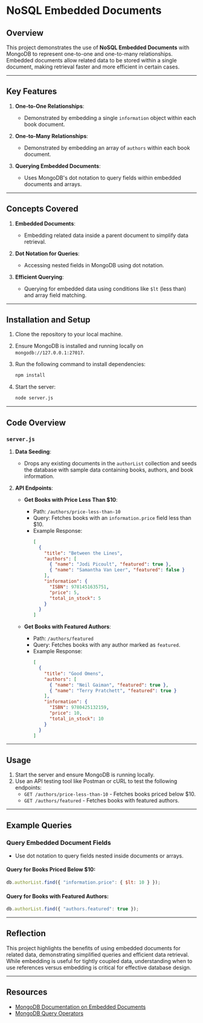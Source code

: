 # NoSQL Embedded Documents

## Overview

This project demonstrates the use of **NoSQL Embedded Documents** with MongoDB to represent one-to-one and one-to-many relationships. Embedded documents allow related data to be stored within a single document, making retrieval faster and more efficient in certain cases.

---

## Key Features

1. **One-to-One Relationships**:

   - Demonstrated by embedding a single `information` object within each book document.

2. **One-to-Many Relationships**:

   - Demonstrated by embedding an array of `authors` within each book document.

3. **Querying Embedded Documents**:
   - Uses MongoDB's dot notation to query fields within embedded documents and arrays.

---

## Concepts Covered

1. **Embedded Documents**:

   - Embedding related data inside a parent document to simplify data retrieval.

2. **Dot Notation for Queries**:

   - Accessing nested fields in MongoDB using dot notation.

3. **Efficient Querying**:
   - Querying for embedded data using conditions like `$lt` (less than) and array field matching.

---

## Installation and Setup

1. Clone the repository to your local machine.
2. Ensure MongoDB is installed and running locally on `mongodb://127.0.0.1:27017`.
3. Run the following command to install dependencies:

   ```bash
   npm install
   ```

4. Start the server:

   ```bash
   node server.js
   ```

---

## Code Overview

### `server.js`

1. **Data Seeding**:

   - Drops any existing documents in the `authorList` collection and seeds the database with sample data containing books, authors, and book information.

2. **API Endpoints**:

   - **Get Books with Price Less Than $10**:

     - Path: `/authors/price-less-than-10`
     - Query: Fetches books with an `information.price` field less than $10.
     - Example Response:
       ```json
       [
         {
           "title": "Between the Lines",
           "authors": [
             { "name": "Jodi Picoult", "featured": true },
             { "name": "Samantha Van Leer", "featured": false }
           ],
           "information": {
             "ISBN": 9781451635751,
             "price": 5,
             "total_in_stock": 5
           }
         }
       ]
       ```

   - **Get Books with Featured Authors**:
     - Path: `/authors/featured`
     - Query: Fetches books with any author marked as `featured`.
     - Example Response:
       ```json
       [
         {
           "title": "Good Omens",
           "authors": [
             { "name": "Neil Gaiman", "featured": true },
             { "name": "Terry Pratchett", "featured": true }
           ],
           "information": {
             "ISBN": 9780425132159,
             "price": 10,
             "total_in_stock": 10
           }
         }
       ]
       ```

---

## Usage

1. Start the server and ensure MongoDB is running locally.
2. Use an API testing tool like Postman or cURL to test the following endpoints:
   - `GET /authors/price-less-than-10` - Fetches books priced below $10.
   - `GET /authors/featured` - Fetches books with featured authors.

---

## Example Queries

### Query Embedded Document Fields

- Use dot notation to query fields nested inside documents or arrays.

#### Query for Books Priced Below $10:

```javascript
db.authorList.find({ "information.price": { $lt: 10 } });
```

#### Query for Books with Featured Authors:

```javascript
db.authorList.find({ "authors.featured": true });
```

---

## Reflection

This project highlights the benefits of using embedded documents for related data, demonstrating simplified queries and efficient data retrieval. While embedding is useful for tightly coupled data, understanding when to use references versus embedding is critical for effective database design.

---

## Resources

- [MongoDB Documentation on Embedded Documents](https://www.mongodb.com/docs/manual/core/data-model-design/#embedded-data-models)
- [MongoDB Query Operators](https://www.mongodb.com/docs/manual/reference/operator/query/)
